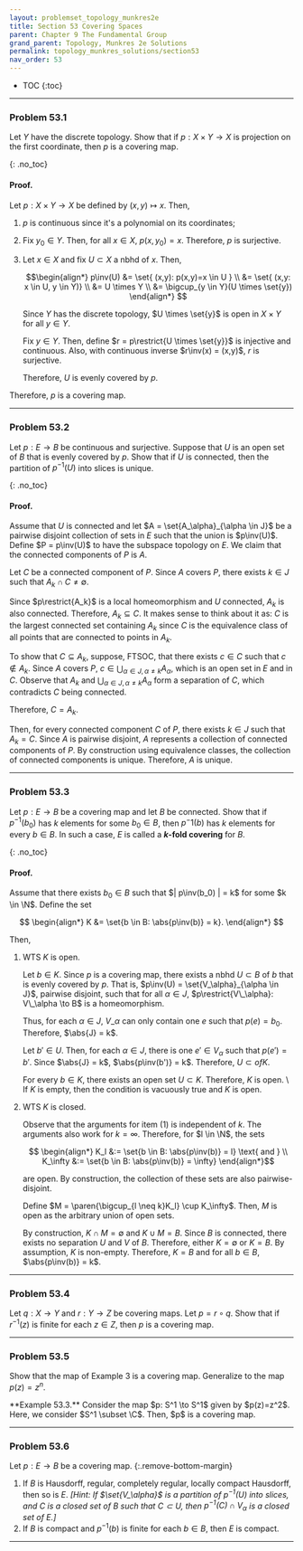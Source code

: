 ```yaml
---
layout: problemset_topology_munkres2e
title: Section 53 Covering Spaces
parent: Chapter 9 The Fundamental Group
grand_parent: Topology, Munkres 2e Solutions
permalink: topology_munkres_solutions/section53
nav_order: 53
---
```


* TOC
{:toc}

---

<div class='problem_stmt completed' markdown='1'>

### Problem 53.1
Let $Y$ have the discrete topology. Show that if $p: X \times Y \to X$ is projection on the first coordinate, then $p$ is a covering map.

{: .no_toc}
#### Proof.
Let $p: X \times Y \to X$ be defined by $(x,y) \mapsto x$. Then,
1. $p$ is continuous since it's a polynomial on its coordinates;
2. Fix $y_0 \in Y$. Then, for all $x \in X$, $p(x, y_0) = x$. Therefore, $p$ is surjective.
3. Let $x \in X$ and fix $U \subset X$ a nbhd of $x$.
   Then,

   $$\begin{align*}
    p\inv(U)
      &= \set{ (x,y): p(x,y)=x \in U } \\
      &= \set{ (x,y: x \in U, y \in Y)} \\
      &= U \times Y \\
      &= \bigcup_{y \in Y}(U \times \set{y})
   \end{align*}
   $$

   Since $Y$ has the discrete topology, $U \times \set{y}$ is open in $X \times Y$ for all $y \in Y$.

   Fix $y \in Y$. Then, define $r = p\restrict{U \times \set{y}}$ is injective and continuous. Also, with continuous inverse $r\inv(x) = (x,y)$, $r$ is surjective.

   Therefore, $U$ is evenly covered by $p$.

Therefore, $p$ is a covering map.
</div>

---

<div class='problem_stmt completed' markdown='1'>

### Problem 53.2
Let $p: E \to B$ be continuous and surjective. Suppose that $U$ is an open set of $B$ that is evenly covered by $p$. Show that if $U$ is connected, then the partition of $p^{-1}(U)$ into slices is unique.

{: .no_toc}
#### Proof.
Assume that $U$ is connected and let $A = \set{A_\alpha}_{\alpha \in J}$ be a pairwise disjoint collection of sets in $E$ such that the union is $p\inv(U)$. Define $P = p\inv(U)$ to have the subspace topology on $E$. We claim that the connected components of $P$ is $A$.

Let $C$ be a connected component of $P$. Since $A$ covers $P$, there exists $k \in J$ such that $A_k \cap C \neq \emptyset$.

Since $p\restrict{A_k}$ is a local homeomorphism and $U$ connected, $A_k$ is also connected. Therefore, $A_k \subseteq C$.
<span class='notes'>
  It makes sense to think about it as: $C$ is the largest connected set containing $A_k$ since $C$ is the equivalence class of all points that are connected to points in $A_k$.
</span>   

To show that $C \subseteq A_k$, suppose, FTSOC, that there exists $c \in C$ such that $c \not\in A_k$. Since $A$ covers $P$, $c \in \bigcup_{\alpha \in J, \alpha \neq k}{A_\alpha}$, which is an open set in $E$ and in $C$. Observe that $A_k$ and $\bigcup_{\alpha \in J, \alpha \neq k}{A_\alpha}$ form a separation of $C$, which contradicts $C$ being connected.

Therefore, $C = A_k$.

Then, for every connected component $C$ of $P$, there exists $k \in J$ such that $A_k = C$. Since $A$ is pairwise disjoint, $A$ represents a collection of connected components of $P$. By construction using equivalence classes, the collection of connected components is unique. Therefore, $A$ is unique.

</div>

---

<div class='problem_stmt completed' markdown='1'>

### Problem 53.3
Let $p: E \to B$ be a covering map and let $B$ be connected. Show that if $p^{-1}(b_0)$ has $k$ elements for some $b_0 \in B$, then $p^-1(b)$ has $k$ elements for every $b \in B$. In such a case, $E$ is called a **$k$-fold covering** for $B$.

{: .no_toc}
#### Proof.
Assume that there exists $b_0 \in B$ such that $| p\inv(b_0) | = k$ for some $k \in \N$. Define the set

$$ \begin{align*}
  K &= \set{b \in B: \abs{p\inv(b)} = k}.
\end{align*}
$$

Then,
1. WTS $K$ is open.

   Let $b \in K$. Since $p$ is a covering map, there exists a nbhd $U \subset B$ of $b$ that is evenly covered by $p$. That is, $p\inv(U) = \set{V_\alpha}_{\alpha \in J}$, pairwise disjoint, such that for all $\alpha \in J$, $p\restrict{V\_\alpha}: V\_\alpha \to B$ is a homeomorphism.

   Thus, for each $\alpha \in J$, $V\_\alpha$ can only contain one $e$ such that $p(e) = b_0$. Therefore, $\abs{J} = k$.

   Let $b' \in U$. Then, for each $\alpha \in J$, there is one $e' \in V_\alpha$ such that $p(e') = b'$. Since $\abs{J} = k$, $\abs{p\inv(b')} = k$. Therefore, $U \subset of K$.

   For every $b \in K$, there exists an open set $U \subset K$.
   Therefore, $K$ is open. \\
   <span class='notes'>If $K$ is empty, then the condition is vacuously true and $K$ is open.</span>
2. WTS $K$ is closed.

   Observe that the arguments for item (1) is independent of $k$. The arguments also work for $k = \infty$. Therefore, for $l \in \N$, the sets

   $$ \begin{align*}
   K_l &:= \set{b \in B: \abs{p\inv(b)} = l} \text{ and } \\
   K_\infty &:= \set{b \in B: \abs{p\inv(b)} = \infty}
   \end{align*}$$

   are open. By construction, the collection of these sets are also pairwise-disjoint.

   Define $M = \paren{\bigcup_{l \neq k}K_l} \cup K_\infty$. Then, $M$ is open as the arbitrary union of open sets.

   By construction, $K \cap M = \emptyset$ and $K \cup M = B$.
Since $B$ is connected, there exists no separation $U$ and $V$ of $B$. Therefore, either $K = \emptyset$ or $K = B$. By assumption, $K$ is non-empty. Therefore, $K = B$ and for all $b \in B$, $\abs{p\inv(b)} = k$.

</div>

---

<div class='problem_stmt in_progress' markdown='1'>

### Problem 53.4
Let $q: X \to Y$ and $r: Y \to Z$ be covering maps. Let $p = r \circ q$. Show that if $r^{-1}(z)$ is finite for each $z \in Z$, then $p$ is a covering map.

</div>

---

<div class='problem_stmt in_progress' markdown='1'>

### Problem 53.5
Show that the map of Example 3 is a covering map. Generalize to the map $p(z) = z^n$.

<div class='problem_notes' markdown='1'>
**Example 53.3.** Consider the map $p: S^1 \to S^1$ given by $p(z)=z^2$. Here, we consider $S^1 \subset \C$. Then, $p$ is a covering map.
</div>

</div>

---

<div class='problem_stmt in_progress' markdown='1'>

### Problem 53.6
Let $p: E \to B$ be a covering map.
{:.remove-bottom-margin}
1. If $B$ is Hausdorff, regular, completely regular, locally compact Hausdorff, then so is $E$. *[Hint: If $\set{V_\alpha}$ is a partition of $p^{-1}(U)$ into slices, and $C$ is a closed set of $B$ such that $C \subset U$, then $p^{-1}(C) \cap V_\alpha$ is a closed set of $E$.]*
2. If $B$ is compact and $p^{-1}(b)$ is finite for each $b \in B$, then $E$ is compact.
</div>

---

